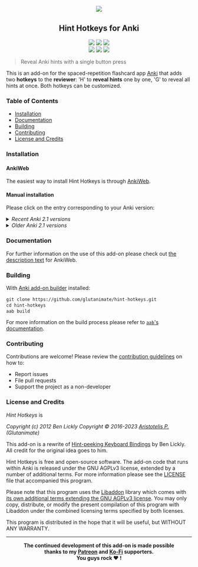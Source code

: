 <p align="center"><img src="screenshots/logo.png"></p>

<h2 align="center">Hint Hotkeys for Anki</h2>

<p align="center">
<a title="Latest (pre-)release" href="https://github.com/glutanimate/hint-hotkeys/releases"><img src ="https://img.shields.io/github/release-pre/glutanimate/hint-hotkeys.svg?colorB=brightgreen"></a>
<a title="License: GNU AGPLv3" href="https://github.com/glutanimate/hint-hotkeys/blob/master/LICENSE"><img  src="https://img.shields.io/badge/license-GNU AGPLv3-green.svg"></a>
<a title="Rate on AnkiWeb" href="https://ankiweb.net/shared/info/1844908621"><img src="https://glutanimate.com/logos/ankiweb-rate.svg"></a>
<br>
<a title="Buy me a coffee :)" href="https://ko-fi.com/X8X0L4YV"><img src="https://img.shields.io/badge/ko--fi-contribute-%23579ebd.svg"></a>
<a title="Support me on Patreon :D" href="https://www.patreon.com/bePatron?u=7522179"><img src="https://img.shields.io/badge/patreon-support-%23f96854.svg"></a>
<a title="Follow me on Twitter" href="https://twitter.com/intent/user?screen_name=glutanimate"><img src="https://img.shields.io/twitter/follow/glutanimate.svg"></a>
</p>

> Reveal Anki hints with a single button press

This is an add-on for the spaced-repetition flashcard app [Anki](https://apps.ankiweb.net/) that adds two **hotkeys** to the **reviewer**: 'H' to **reveal hints** one by one, 'G' to reveal all hints at once. Both hotkeys can be customized.

### Table of Contents <!-- omit in toc -->

<!-- MarkdownTOC levels="1,2,3" -->

- [Installation](#installation)
- [Documentation](#documentation)
- [Building](#building)
- [Contributing](#contributing)
- [License and Credits](#license-and-credits)

<!-- /MarkdownTOC -->

<!-- ### Screenshots

![](screenshots/screenshot.png) -->

### Installation

#### AnkiWeb <!-- omit in toc -->

The easiest way to install Hint Hotkeys is through [AnkiWeb](https://ankiweb.net/shared/info/1844908621).

#### Manual installation <!-- omit in toc -->

Please click on the entry corresponding to your Anki version:

<details>

<summary><i>Recent Anki 2.1 versions</i></summary>

<br>

*Note: These instructions only work on Anki 2.1.17 and up. For older Anki releases please see the next section.*

<br>

1. Download the latest `.ankiaddon` file from the [releases tab](https://github.com/glutanimate/hint-hotkeys/releases) (you might need to click on *Assets* below the description to reveal the download links)
2. Open the folder where your downloads are located and double-click on the downloaded `.ankiaddon` file.
3. Follow the installation prompt and restart Anki if it asks you to

</details>

<details>

<summary><i>Older Anki 2.1 versions</i></summary>

1. Make sure you are [using at least Anki 2.1.10](https://apps.ankiweb.net/#download). Earlier releases (e.g. found in various Linux distros) do not support `.ankiaddon` packages.
2. Download the latest `.ankiaddon` package from the [releases tab](https://github.com/glutanimate/hint-hotkeys/releases) (you might need to click on *Assets* below the description to reveal the download links)
3. From Anki's main window, head to *Tools* → *Add-ons*
4. Drag-and-drop the `.ankiaddon` package onto the add-ons list
5. Restart Anki

Video summary:

<img src="https://raw.githubusercontent.com/glutanimate/docs/master/anki/add-ons/media/ankiaddon-installation-macos.gif" width=640>

</details>

### Documentation

For further information on the use of this add-on please check out [the description text](docs/description.md) for AnkiWeb.

### Building

With [Anki add-on builder](https://github.com/glutanimate/anki-addon-builder/) installed:

    git clone https://github.com/glutanimate/hint-hotkeys.git
    cd hint-hotkeys
    aab build

For more information on the build process please refer to [`aab`'s documentation](https://github.com/glutanimate/anki-addon-builder/#usage).

### Contributing

Contributions are welcome! Please review the [contribution guidelines](./CONTRIBUTING.md) on how to:

- Report issues
- File pull requests
- Support the project as a non-developer

### License and Credits

*Hint Hotkeys* is

*Copyright (c) 2012 Ben Lickly*
*Copyright © 2016-2023 [Aristotelis P.](https://glutanimate.com/) (Glutanimate)*

This add-on is a rewrite of [Hint-peeking Keyboard Bindings](https://ankiweb.net/shared/info/2616209911) by Ben Lickly. All credit for the original idea goes to him.

Hint Hotkeys is free and open-source software. The add-on code that runs within Anki is released under the GNU AGPLv3 license, extended by a number of additional terms. For more information please see the [LICENSE](https://github.com/glutanimate/hint-hotkeys/blob/master/LICENSE) file that accompanied this program.

Please note that this program uses the [Libaddon](https://github.com/glutanimate/anki-libaddon/) library which comes with [its own additional terms extending the GNU AGPLv3 license](https://github.com/glutanimate/anki-libaddon/blob/master/LICENSE). You may only copy, distribute, or modify the present compilation of this program with Libaddon under the combined licensing terms specified by both licenses.

This program is distributed in the hope that it will be useful, but WITHOUT ANY WARRANTY.


----

<b>
<div align="center">The continued development of this add-on is made possible <br>thanks to my <a href="https://www.patreon.com/glutanimate">Patreon</a> and <a href="https://ko-fi.com/X8X0L4YV">Ko-Fi</a> supporters.
<br>You guys rock ❤️ !</div>
</b>